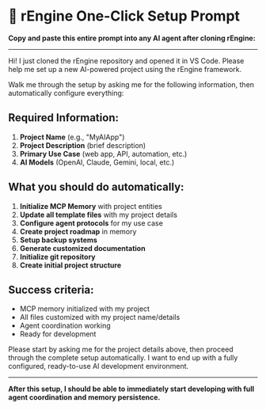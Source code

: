 # 🚀 rEngine One-Click Setup Prompt

**Copy and paste this entire prompt into any AI agent after cloning rEngine:**

---

Hi! I just cloned the rEngine repository and opened it in VS Code. Please help me set up a new AI-powered project using the rEngine framework. 

Walk me through the setup by asking me for the following information, then automatically configure everything:

## Required Information:
1. **Project Name** (e.g., "MyAIApp")
2. **Project Description** (brief description)
3. **Primary Use Case** (web app, API, automation, etc.)
4. **AI Models** (OpenAI, Claude, Gemini, local, etc.)

## What you should do automatically:
1. **Initialize MCP Memory** with project entities
2. **Update all template files** with my project details
3. **Configure agent protocols** for my use case
4. **Create project roadmap** in memory
5. **Setup backup systems**
6. **Generate customized documentation**
7. **Initialize git repository**
8. **Create initial project structure**

## Success criteria:
- MCP memory initialized with my project
- All files customized with my project name/details
- Agent coordination working
- Ready for development

Please start by asking me for the project details above, then proceed through the complete setup automatically. I want to end up with a fully configured, ready-to-use AI development environment.

---

**After this setup, I should be able to immediately start developing with full agent coordination and memory persistence.**

